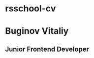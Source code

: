 # rsschool-cv
<html>
  <body>
    <h1>Buginov Vitaliy</h1>
    <h2>Junior Frontend Developer</h2>
  </body>
